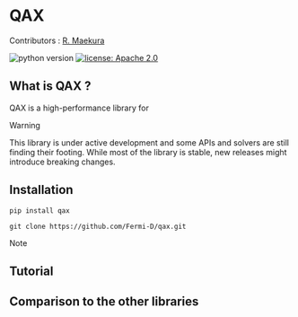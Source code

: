 # QAX
<!-- 
![image](./docs/media/qax_logo.png)
-->
Contributors : [R. Maekura](https://github.com/Fermi-D)

![python version](https://img.shields.io/badge/python-3.11%2B-purple) [![license: Apache 2.0](https://img.shields.io/badge/license-Apache%202.0-purple)](https://github.com/dynamiqs/dynamiqs/blob/main/LICENSE) 

## What is QAX ?
QAX is a high-performance library for 

> [!WARNING]
> This library is under active development and some APIs and solvers are still finding their footing. While most of the library is stable, new releases might introduce breaking changes.

## Installation

```shell
pip install qax
```

```shell
git clone https://github.com/Fermi-D/qax.git
```
> [!Note]
> 

## Tutorial

## Comparison to the other libraries
